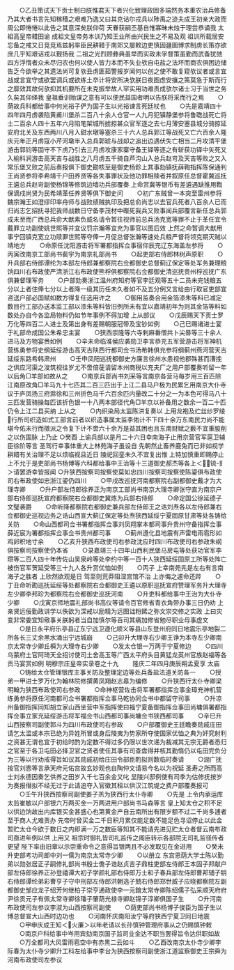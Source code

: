 <!-- { "loadSidebar": true } -->
　　○乙丑策试天下贡士制曰朕惟君天下者兴化致理政固多端然务本重农治兵修备乃其大者书言先知稼穑之艰难乃逸又曰其克诘尔戎兵以陟禹之迹夫成王初亲大政而周公即惓惓以此告之其意深矣朕仰荷  天眷获嗣丕基自惟寡昧未烛于理尝恭诵我  太祖高皇帝耤田谕  成祖文皇帝务本训乃知王业所由兴民生之不易及观  祖训所载居安忘备之戒又日竞竞焉兹躬率臣民耕耤于南郊又屡敕边吏慎固疆圉博求制虏长策亦欲庶几乎知艰诘戎以觐扬我  二祖之光烈顾彝典虽举而实政未孚督策虽勤而武备犹弛四方浮惰者众未尽归农也何以使人皆力本而不失业欤自屯盐之法坏而商农俱困边储告乏今欲举之其遗法尚可复欤丑虏匪茹警报岁闻何以创之使不敢复窥欤议者或言宜战或言宜守或欲罢调兵或欲练土卒计将安所决欤朕日夜图虑安攘之策莫急于斯而行之靡效其故何欤抑其机要所在未克振举故人罕实用功难责成欤尔诸士习于当世之务久矣其仰绎我  皇祖垂训贻谋之意有可以便民益国者明以告朕将采而行之焉
　　○荫故兵科都给事中何光裕子俨为国子生以光裕谏言死廷杖也
　　○先是嘉靖四十四年四月虏袭陷黄甫川堡杀二百八十余人仓官一人九月犯镇静堡参将鲁聦战死亡将士二百余人四十五年六月陷笔架城所掳掠甚众官军逐之去七月薄安塞县城分骑掠延安府北关及东西两川八月入甜水墩等塞杀三十六人总兵郭江等战死又亡六百余人隆庆元年正月虏寇小芹河墩半入总兵郭琥与战却之追出边遇伏失亡相当二月攻清平堡游击郭钧等固守不下虏乃引去三月虏攻康家寨守备王铎等逐之有斩获功铎中矢死又入榆科涧游击高天吉与战胜之八月虏五千骑自芦沟山入总兵赵岢及天吉等败之又入常乐堡又败之前后奏报俱下御史勘核至是御史杨鉁上其事劾镇抚薛鞫指挥陈保通判王尚贤参将李希靖千户田养贤等各失事罪状及他功罪相赎者并叙原任总督霍冀巡抚王遴总兵赵岢副使杨锦等修筑边墙功兵部覆奏  上命赏冀等银币有差遴遇缺推用鞫保谪戍尚贤为民希靖革任养贤等俱下御史问
　　○初广东贼曾一本突至雷州参将魏宗瀚王如澄缪印率舟师与战败绩贼执印及把总俞尚志以去官兵死者八百余人已而归尚志乞招抚寻犯我师战数日守备李茂材中礟死我兵又败事闻兵部覆言新任总兵郭成未至而广西总兵俞大猷素负威名请令暂往视师前总兵汤克宽等罪不止于革任宜令戴罪立功副使姚世熙等并宜议罚宗瀚等宜充为事官以图后效  上然之命暂调大猷用事宁回镇克宽立功赎罪世熙等夺俸一月促总督张瀚等速处兵粮严督将领克期灭贼以靖地方
　　○命原任沈阳游击将军署都指挥佥事宿仰辰充辽东海盖左参将
　　○丙寅改南京工部尚书裴宇为南京礼部尚书
　　○起吏部右侍郎林树声原职
　　○升兵部右侍郎谭纶为本部左侍郎兼都察院右佥都御史总督蓟辽保定等处军务兼理粮饷四川右布政使严清浙江右布政使熊桴俱都察院右佥都御史清巡抚贵州桴巡抚广东俱兼督理军务
　　○户部劾奏浙江温州府知府等官李廷观等五十二员未完钱粮五分以上者住俸七分以上者降一级其历任未久者如不及五分例又言给由行取官吏部宜咨送户部必国赋如数方得复任选用许之
　　○御用监奏合用金箔漆朱等料已减定数目行工部办送本监工部以漆朱等料皆旧例所未有宜以嘉靖初年为则其金箔等料如数处办自今各监局物料仍如节年事例不得加增  上从部议
　　○戊辰赐天下贡士罗万化等四百二人进士及第出身有差赐朝服冠带及宝钞如例
　　○己巳赐诸进士宴于礼部命成国公朱希忠主宴
　　○狭西崇隆等六寺剌麻番僧共卜尖晷等三十余人进马及方物宴赉如例
　　○辛未命临淮侯应袭勋卫李言恭充五军营游击将军神机营练勇参将史纲延绥游击高天吉陕西行都司佥书汤希韩俱充参将纲蓟州燕河营天吉延绥东路希韩肃州
　　○壬申凤阳巡抚都御史方廉言徐州水患视他郡殊甚而漕挽之供应河渠之浚筑视往岁尤不啻倍蓰请留本州商税以充夫厂之用户部覆奏听留一年以后角□羊部如故从之
　　○南京兵部尚书刘采等言南京各营马每岁用三百匹除江南原改角□羊马九十七匹其二百三匹出于上江二县马户极为民累乞用南京大仆寺议于庐凤扬三府滁徐和三州折色马千六百余匹内量改二十分之一为本色可得马八十三匹发营骑操每匹该折色银一十八两本部径代角□羊京以补备用之数余一百二十匹仍令上江二县买纳  上从之
　　○内织染局太监陈洪复奏以  上用龙袍及纻丝纱罗绫行所司织造如式工部言前者以织造事属太监李佑计不下四十余万东南民力尚不能堪今佑未行而徵派之令复下计不啻六十余万是益其困也且东南财赋之薮不宜重朘削之以伤国脉  上乃止
○癸酉  上谕兵部以是月二十六日幸南海子止用京营官军扈卫辅臣徐阶等言  圣驾行幸事体重大上林苑海子虽设自  先朝然止畜养鹿兔而已非如视学耕耤有关治理不足以烦临视且近日  陵祀回銮未久不宜复出惟  上特加慎重即赐停止  上不允于是吏部尚书杨博等六科都给事中王治等十三道御史郝杰等各上＜锍-釒＞请罢游幸皆报闻
○升狭西按察司按察使莫如忠四川按察司按察使陈鎏俱布政使司右布政使如忠浙江鎏仍四川
　　○甲戌改巡抚河南都察院右副都御史戴才为大理寺卿
　　○升户部左侍郎徐养正为南京工部尚书南京大理寺卿张守直为南京户部右侍郎巡抚宣府都察院右佥都御史冀炼为兵部右侍郎
　　○命定国公徐延德子文璧袭爵
　　○命听降都察院右都御史兼兵部左侍郎王之诰刘焘各以左侍郎兼右佥都御史巡视边务之诰山西宣大蓟辽保定等处焘狭西延绥宁夏固原甘肃等处各铸给关防
　　○命山西都司佥书署都指挥佥事刘凤翔掌本都司事升贵州守备指挥佥事薛近宸为署都指挥佥事佥书贵州都司事
　　○蓟州遵化县地震有声雷电雨雹形如鸡卵积地寸余
　　○乙亥升狭西布政使司右参政沈应时四川布政使司右参政朱纲俱按察司按察使仍本省
　　○录嘉靖三十四年山西利民堡马房屯等处获功官军李瓒等二百人四十年传佐山吴泉岭等处李约中等一百十人狭西延绥固原工所等处阵亡被伤官军贺延受等三十九人各升赏优恤如例
　　○丙子  上幸南苑先是左右有言南海子之胜者  上欣然欲观是日  驾至则荒莽阻湿宫馆不治  上亦悔之遽命还跸
　　○丁丑命听勘巡抚延绥等处都察院右佥都御史王遴以原职巡抚宣府赞理军务升大理寺左少卿李邦珍为都察院右佥都御史巡抚河南
　　○升吏科都给事中王治为大仆寺少卿
　　○戊寅京师地震礼部尚书高仪等请令百官修省青衣角带办事三日仍劝  上亲贤远佞勤政讲学以佚欲为深戒以励精为远图诎粉餙之弥文崇交修之实政  上曰灾变非常委宜知儆事关朕躬者当自加慎尔等百司其痛加修省勉尽职业毋事虚文
　　○是日永平府乐亭县辽东宁远卫遵化顺义等县山东登州府同日地震乐亭地裂二所各长三丈余黑水涌出宁远城崩
　　○己卯升大理寺右少卿王诤为本寺左少卿南京太常寺少卿丘橓为大理寺右少卿
　　○发太仓银一万两于宁夏修边
　　○四川乌蒙府土官阿琦天全招讨使司土舍高玉等广西太平府头目黄猛龙英州官族赵福等各贡马宴赏如例
明穆宗庄皇帝实录卷之十九
　　隆庆二年四月庚辰朔孟夏享  太庙
　　○铸给太仓管理银库主事关防及整理定边等处兵备盐法道关防各一
　　○授弟一甲进士罗万化为翰林院修撰黄凤翔赵志皋为编修
　　○升狭西行太仆寺卿梁明翰为狭西布政使司右参政
　　○命神枢营佐击将军署都指挥佥事金璋充神机营练勇参将原任河南都司佥书署都指挥佥事马乾协同佥书中都留守司事
　　○升凉州备御指挥同知胡立家山西坐营中军指挥使曰福宁夏备御指挥佥事田尚墉俱署都指挥佥事立家充延绥游击将军福佥书山西都司事尚墉佥书狭西都司事
　　○辛巳升山西按察司副使郭斗为四川布政使司右参政
　　○户部覆御史王廷瞻奏勋戚庄田请乞太滥或本宗已绝为异姓所冒或身后陵夷为势家所夺使国家优恤之典为奸究射利之资甚无谓也宜于初给时酌为定数不得过多仍限以世次递为裁减其无宗无爵者悉归之官至于各卫屯田必择卫官之贤者使任其事有司查盘得并核其勤惰仍以屯田完负分为三等以行劝戒得旨如议其勋戚初给庄田令部臣酌拟则数临时奏请
　　○湖广抚按官刘悫等言承天府元佑宫故玄妙观也自陶仲文请易今名以为祝延  圣寿之所而高士刘永德因奏乞供养之田岁入千七百余金又叱  显陵兴邸例使有司季为估修抚按岁为奏报僣拟不经无过于此请追夺入官徵其租以供汉江筑堤之费户部覆奏报可
　　○壬午升狭西按察司副使姜子羔为狭西行太仆寺卿
　　○先是  上令内承运库太监崔敏以户部银六万两买金一万两进用户部尚书马森等言  皇上知太仓之积不足以供边饷故出内库银买金甚盛心也第黄金产自云南所出有限岁额不过二千尚多逋者至于商人尤难责办  先帝时曾买金二千日积月累仅能足数不能足色寻诏停止以此金暂贮太仓今欲于数日之内即满一万之数臣等知其不能请先进见贮太仓者督云南布政司亟进年例以供  上用又  祖宗时御礼皆司礼监传之阁臣转示各部院无司礼监径传者更望  陛下率由旧章以示崇重命令之意得旨银两且不必发取见在金进用
　　○癸未升吏部考功司郎中刘一儒为南京太常寺少卿
　　○以册立  东宫恩荫大学士陈以勤弟以勋张居正子嗣修礼部尚书殷士儋子诰赵贞吉子鼎柱吏部左侍郎王本固子邦献户部左侍郎徐养正孙登禧谭大初子学颜礼部右侍郎万士和子春兵部左侍郎曹邦辅子钥右侍郎谭纶弟彩曹亨子守中刑部左侍郎洪朝选子兢右侍郎郑世威子应晓都察院左副都御史邹应龙子绍芳何继柏子崇亨通政使李一元錥太常寺卿陈绍儒子弘采顺天府府尹徐贡元子有佩太常寺卿徐璠子肇荫光禄寺卿赵锦子淳卿俱国子生
　　○升河南布政使司左参议李淑为山西按察司副使
　　○荫吏部尚书杨博子俊臣为国子生以博总督宣大山西时边功也
　　○河南怀庆南阳汝宁等府狭西宁夏卫同日地震
　　○甲申庆成王知＜火廉＞以年老请以长孙慎钟管理府事从之仍赐慎钟敕
　　○南京户科给事中岑用宾劾南京国子监司业金达不职当罢得旨令达供职如故
　　○万全都司大风雷雨雹空中有赤黑二云如斗
　　○乙酉改南京太仆寺少卿李际春为太仆寺少卿升工科左给事中李台为狭西按察司副使浙江道监察御史王宗舜为河南布政使司左参议
